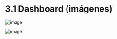 # **3.1 Dashboard (imágenes)**

![image](https://github.com/user-attachments/assets/7a3651ab-b01f-472c-be65-700984b8119a)

![image](https://github.com/user-attachments/assets/ae436a86-a701-4549-99b6-e1aa2e5d6fef)

